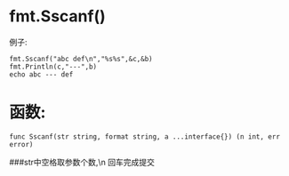 # fmt.Sscanf()
例子:
```golang
fmt.Sscanf("abc def\n","%s%s",&c,&b)
fmt.Println(c,"---",b)
echo abc --- def
```
# 函数:
```golang
func Sscanf(str string, format string, a ...interface{}) (n int, err error)
```
###str中空格取参数个数,\n 回车完成提交

